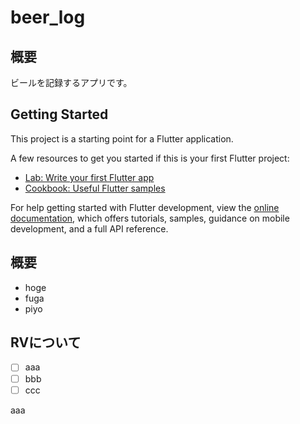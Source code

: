 # beer_log
## 概要
ビールを記録するアプリです。

## Getting Started

This project is a starting point for a Flutter application.

A few resources to get you started if this is your first Flutter project:

- [Lab: Write your first Flutter app](https://docs.flutter.dev/get-started/codelab)
- [Cookbook: Useful Flutter samples](https://docs.flutter.dev/cookbook)

For help getting started with Flutter development, view the
[online documentation](https://docs.flutter.dev/), which offers tutorials,
samples, guidance on mobile development, and a full API reference.

## 概要
- hoge
- fuga
- piyo

## RVについて
- [ ]  aaa
- [ ]  bbb
- [ ]  ccc

aaa